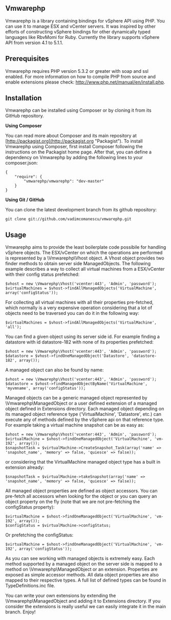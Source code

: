 Vmwarephp
--------

Vmwarephp is a library containing bindings for vSphere API using PHP. You can
use it to manage ESX and vCenter servers. It was inspired by other efforts of
constructing vSphere bindings for other dynamically typed languages like RbvMomi
for Ruby. Currently the library supports vSphere API from version 4.1 to 5.1.1.

Prerequisites
--------

Vmwarephp requires PHP version 5.3.2 or greater with soap and ssl enabled. For more
information on how to compile PHP from source and enable extensions please check: http://www.php.net/manual/en/install.php.

Installation
--------

Vmwarephp can be installed using Composer or by cloning it from its GitHub repository.

**Using Composer**

You can read more about Composer and its main repository at
[http://packagist.org](http://packagist.org "Packagist"). To install
Vmwarephp using Composer, first install Composer following the instructions on the
Packagist home page. After that, you can define a dependency on Vmwarephp by adding
the following lines to your composer.json:

    {
        "require": {
            "vmwarephp/vmwarephp": "dev-master"
        }
    }
    
**Using Git / GitHub**

You can clone the latest development branch from its github repository:

    git clone git://github.com/vadimcomanescu/vmwarephp.git

Usage
--------

Vmwarephp aims to provide the least boilerplate code possibile for handling vSphere objects. The ESX/vCenter on which
the operations are performed is represented by a \Vmwarephp\Vhost object. A Vhost object provides two finder methods to 
obtain server side ManagedObjects. The following example describes a way to collect all virtual machines from a ESX/vCenter
with their config status prefetched:
    
    $vhost = new \Vmwarephp\Vhost('vcenter:443', 'Admin', 'password');
    $virtualMachines = $vhost->findAllManagedObjects('VirtualMachine', array('configStatus'));

For collecting all virtual machines with all their properties pre-fetched, which normally is a very expensive operation
considering that a lot of objects need to be traversed you can do it in the following way:

    $virtualMachines = $vhost->findAllManagedObjects('VirtualMachine', 'all');

You can find a given object using its server side id. For example finding a datastore with id datastore-182 with none of
its properties prefetched:

    $vhost = new \Vmwarephp\Vhost('vcenter:443', 'Admin', 'password');
    $datastore = $vhost->findOneManagedObject('Datastore', 'datastore-182', array());

A managed object can also be found by name:

	$vhost = new \Vmwarephp\Vhost('vcenter:443', 'Admin', 'password');
    $datastore = $vhost->findManagedObjectByName('VirtualMachine', 'myvmname', array('configStatus'));
    
Managed objects can be a generic managed object represented by \Vmwarephp\ManagedObject or a user defined extension of a
managed object defined in Extensions directory. Each managed object depending on its managed object reference type ('VirtualMachine',
'Datastore', etc.) can execute any of methods defined by the vSphere api on that reference type. For example taking a 
virtual machine snapshot can be as easy as:

    $vhost = new \Vmwarephp\Vhost('vcenter:443', 'Admin', 'password');
    $virtualMachine = $vhost->findOneManagedObject('VirtualMachine', 'vm-192', array());
    $snapshotTask = $virtualMachine->CreateSnapshot_Task(array('name' => 'snapshot_name', 'memory' => false, 'quiesce' => false));
    
or considering that the VirtualMachine managed object type has a built in extension already:

    $snapshotTask = $virtualMachine->takeSnapshot(array('name' => 'snapshot_name', 'memory' => false, 'quiesce' => false));
    
All managed object properties are defined as object accessors. You can pre-fetch all accessors when looking for the object or 
you can query an object property on the fly (note that we are not pre-fetching the configStatus property):

    $virtualMachine = $vhost->findOneManagedObject('VirtualMachine', 'vm-192', array());
    $configStatus = $virtualMachine->configStatus;
    
Or prefetching the configStatus:
    
    $virtualMachine = $vhost->findOneManagedObject('VirtualMachine', 'vm-192', array('configStatus'));
    
As you can see working with managed objects is extremely easy. Each method supported by a managed object on the server side
is mapped to a method on \Vmwarephp\ManagedObject or an extension. Properties are exposed as simple accessor methods. All data
object properties are also mapped to their respective types. A full list of defined types can be found in TypeDefinitions.inc file.

You can write your own extensions by extending the \Vmwarephp\ManagedObject and adding it to Extensions directory. 
If you consider the extensions is really useful we can easily integrate it in the main branch. Enjoy!

    
    
    
    
    
